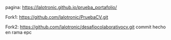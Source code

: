 pagina: https://lalotronic.github.io/prueba_portafolio/

Fork1: https://github.com/lalotronic/PruebaCV.git

Fork2: https://github.com/lalotronic/desafiocolaborativocv.git
      commit hecho en rama epc
